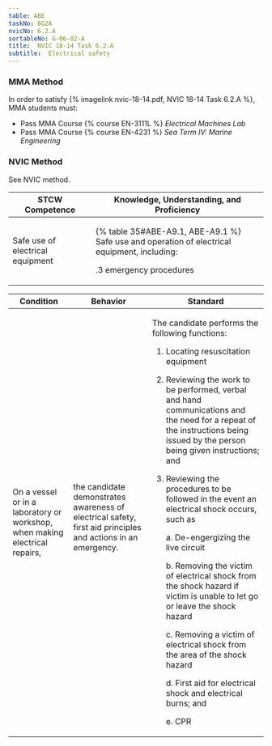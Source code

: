 ```yaml
---
table: ABE
taskNo: 6G2A
nvicNo: 6.2.A 
sortableNo: G-06-02-A
title:  NVIC 18-14 Task 6.2.A
subtitle:  Electrical safety
---
```



### MMA Method

In order to satisfy  {% imagelink nvic-18-14.pdf, NVIC 18-14 Task 6.2.A %}, MMA students must:

* Pass MMA Course {% course EN-3111L %}  *Electrical Machines Lab*
* Pass MMA Course {% course EN-4231 %}  *Sea Term IV: Marine Engineering*


### NVIC Method

<a onclick="togglevisibility('nvic_methods')" >See NVIC method.</a>

<div id='nvic_methods' class='hide'>

<table>
<thead>
<tr>
<th class='forty'> STCW Competence </th>
<th class='sixty'> Knowledge, Understanding, and Proficiency </th>
</tr>
</thead>




<tbody>
<tr><td markdown='1'>

Safe use of electrical equipment

</td><td markdown='1'>

{% table 35#ABE-A9.1, ABE-A9.1 %} Safe use and operation of electrical equipment, including: 

.3  emergency procedures

</td></tr>


</tbody>
</table>


<table>
<thead>
<tr><th class='twenty'>  Condition </th><th class='twenty'> Behavior </th><th  class='sixty'>Standard </th></tr>
</thead>
<tbody >



<tr><td markdown='1'>

On a vessel or in a laboratory or workshop, when making electrical repairs,

</td><td markdown='1'>

the candidate demonstrates awareness of electrical safety, first aid principles and actions in an emergency.

<br>

<div class="tooltip" markdown='1'>



</div>


</td><td markdown='1'>

The candidate performs the following functions: 

1. Locating resuscitation equipment
2. Reviewing the work to be performed, verbal and hand communications and the need for a repeat of the instructions being issued by the person being given instructions; and 
3. Reviewing the procedures to be followed in the event an electrical shock occurs, such as
	
	a. De-engergizing the live circuit
	
	b. Removing the victim of electrical shock from the shock hazard if victim is unable to let go or leave the shock hazard 
	
	c. Removing a victim of electrical shock from the area of the shock hazard
	
	d. First aid for electrical shock and electrical burns; and 
	
	e. CPR 

</td></tr>
</tbody>
</table>
</div>
